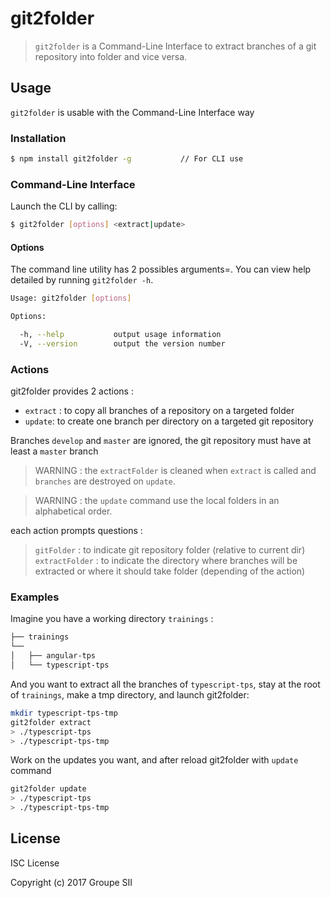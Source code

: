 # git2folder
> `git2folder` is a Command-Line Interface to extract branches of a git repository into folder and vice versa.

## Usage

`git2folder` is usable with the Command-Line Interface way

### Installation

```sh
$ npm install git2folder -g           // For CLI use
```

### Command-Line Interface

Launch the CLI by calling:

```sh
$ git2folder [options] <extract|update>
```

#### Options

The command line utility has 2 possibles arguments=. You can view help detailed by running `git2folder -h`.

```sh
Usage: git2folder [options]

Options:

  -h, --help           output usage information
  -V, --version        output the version number
```

### Actions

git2folder provides 2 actions :

- `extract` : to copy all branches of a repository on a targeted folder
- `update`: to create one branch per directory on a targeted git repository

Branches `develop` and `master` are ignored, the git repository must have at least a `master` branch

> WARNING : the `extractFolder`  is cleaned when `extract` is called and `branches` are destroyed on `update`.

> WARNING : the `update` command use the local folders in an alphabetical order.

each action prompts questions :
> `gitFolder` : to indicate git repository folder (relative to current dir)
> `extractFolder` : to indicate the directory where branches will be extracted or where it should take folder (depending of the action)

### Examples

Imagine you have a working directory `trainings` :

```sh
├── trainings
└── 
│   ├── angular-tps
│   └── typescript-tps
```

And you want to extract all the branches of `typescript-tps`, stay at the root of `trainings`, make a tmp directory, and launch git2folder:

```sh
mkdir typescript-tps-tmp
git2folder extract
> ./typescript-tps
> ./typescript-tps-tmp
```

Work on the updates you want, and after reload git2folder with `update` command

```sh
git2folder update
> ./typescript-tps
> ./typescript-tps-tmp
```

## License

ISC License

Copyright (c) 2017 Groupe SII
